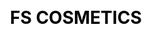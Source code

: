 ---
layout: "website"
css: /css/website.css
id: 4
workUrl: works/fscosmetics
title: "FS COSMETICS"
type: "Web Design & Dev"
image: fscosmetics-work.jpg
work-link: "www.fscosmetics.com"

cover-bg: https://res.cloudinary.com/design-studio/image/upload/project/website/fscosmetics/about_cover.jpg

work-info:
    - type: Web Designer
      work-contributor:
        - name: Nicole Lopuz

    - type: Web Developer
      work-contributor:
        - name: Rens Ramos
        - name: Ruel Aballe
      
project-type-icon: '/img/project/website/web_icon.png'

project-detail:
    - description: FS Cosmetics has not lost sight of its focus in providing high quality cosmetics suitable for the Filipina skin at prices that ensured the value always been in favor of the consumer
                   <br/><br/> FS Cosmetics wants to improve their brand and strengthen their online presence. They want to look and be perceived as classy and sophisticated.
                   <br/><br/> Using their new brand, we improved both the look and aesthetic of their website. Keeping in mind about their aim to look classy and sophisticated, we implemented a minimalistic yet elegant approach.

    - description: FS Cosmetics reach outs to loyal customers and new ones through showcasing there newest additions and newly formulated products through a series of web pages. Subtle animation and smooth scrolling to create sophisticated atmosphere. Black is the main aesthetic for FS cosmetics showing an identity of an independent, strong and powerful woman. FS Cosmetic website dressed to compel high class filipina women as well as give satisfactory experience with users. 

project-slider:
    - image: https://res.cloudinary.com/design-studio/image/upload/project/website/fscosmetics/slides/img2.jpg
    - image: https://res.cloudinary.com/design-studio/image/upload/project/website/fscosmetics/slides/img3.jpg
    - image: https://res.cloudinary.com/design-studio/image/upload/project/website/fscosmetics/slides/img4.jpg
    - image: https://res.cloudinary.com/design-studio/image/upload/project/website/fscosmetics/slides/img2.jpg
    - image: https://res.cloudinary.com/design-studio/image/upload/project/website/fscosmetics/slides/img3.jpg
    - image: https://res.cloudinary.com/design-studio/image/upload/project/website/fscosmetics/slides/img4.jpg
    - image: https://res.cloudinary.com/design-studio/image/upload/project/website/fscosmetics/slides/img2.jpg
    - image: https://res.cloudinary.com/design-studio/image/upload/project/website/fscosmetics/slides/img3.jpg
    - image: https://res.cloudinary.com/design-studio/image/upload/project/website/fscosmetics/slides/img4.jpg
    - image: https://res.cloudinary.com/design-studio/image/upload/project/website/fscosmetics/slides/img2.jpg
    - image: https://res.cloudinary.com/design-studio/image/upload/project/website/fscosmetics/slides/img3.jpg
    - image: https://res.cloudinary.com/design-studio/image/upload/project/website/fscosmetics/slides/img4.jpg

      
project-responsive: https://res.cloudinary.com/design-studio/image/upload/project/website/fscosmetics/responsive-design.png
    
---